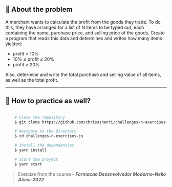 ## 👀 About the problem


A merchant wants to calculate the profit from the goods they trade. To do this, they have arranged for a list of N items to be typed out, each containing the name, purchase price, and selling price of the goods. Create a program that reads this data and determines and writes how many items yielded:

- profit < 10%
- 10% ≤ profit ≤ 20%
- profit > 20%

Also, determine and write the total purchase and selling value of all items, as well as the total profit.

---

## 📁 How to practice as well?

```bash

    # Clone the repository
    $ git clone https://github.com/chrissshenri/challenges-n-exercises-js.git

    # Navigate to the directory
    $ cd challenges-n-exercises-js

    # Install the dependencies
    $ yarn install

    # Start the project
    $ yarn start

```

> 
> Exercise from the course - ***Formacao Desenvolvedor Moderno-Nelio Alves-2022***

